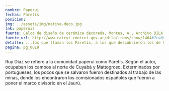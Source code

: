 ```yaml
---
nombre: Paperui
fechas: Paretís
posicion: 
img: ../assets/img/native-deco.jpg
lnk: paperuis
fuente: Calco de diseño de cerámica decorada, Montes, A., Archivo DILA
fuente_url: http://www.caicyt-conicet.gov.ar/dila/items/show/1404#?c=0&m=0&s=0&cv=0
detalle: ...los que llaman los Paretís, a los que descubrieron los de Santa Cruz de la Sierra, que está distante de ciento y tantas leguas...
pagina: pg_0019
---
```


<p>Ruy Díaz se refiere a la comunidad paperui como Paretís. Según el autor, ocupaban los campos al norte de Cuyabá y Mattogroso. Exterminados por portugueses, los pocos que se salvaron fueron destinados al trabajo de las minas, donde los encontraron los comisionados españoles que fueron a poner el marco divisorio en el Jaurú.</p>
